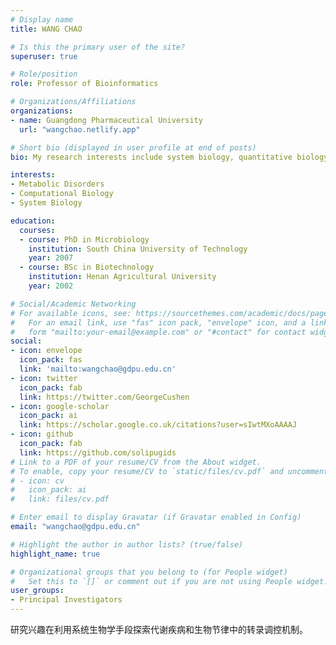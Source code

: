 ```yaml
---
# Display name
title: WANG CHAO

# Is this the primary user of the site?
superuser: true

# Role/position
role: Professor of Bioinformatics

# Organizations/Affiliations
organizations:
- name: Guangdong Pharmaceutical University
  url: "wangchao.netlify.app"

# Short bio (displayed in user profile at end of posts)
bio: My research interests include system biology, quantitative biology, modeling, and transcritpion regulation.

interests:
- Metabolic Disorders
- Computational Biology
- System Biology

education:
  courses:
  - course: PhD in Microbiology
    institution: South China University of Technology
    year: 2007
  - course: BSc in Biotechnology
    institution: Henan Agricultural University
    year: 2002

# Social/Academic Networking
# For available icons, see: https://sourcethemes.com/academic/docs/page-builder/#icons
#   For an email link, use "fas" icon pack, "envelope" icon, and a link in the
#   form "mailto:your-email@example.com" or "#contact" for contact widget.
social:
- icon: envelope
  icon_pack: fas
  link: 'mailto:wangchao@gdpu.edu.cn'
- icon: twitter
  icon_pack: fab
  link: https://twitter.com/GeorgeCushen
- icon: google-scholar
  icon_pack: ai
  link: https://scholar.google.co.uk/citations?user=sIwtMXoAAAAJ
- icon: github
  icon_pack: fab
  link: https://github.com/solipugids
# Link to a PDF of your resume/CV from the About widget.
# To enable, copy your resume/CV to `static/files/cv.pdf` and uncomment the lines below.
# - icon: cv
#   icon_pack: ai
#   link: files/cv.pdf

# Enter email to display Gravatar (if Gravatar enabled in Config)
email: "wangchao@gdpu.edu.cn"

# Highlight the author in author lists? (true/false)
highlight_name: true

# Organizational groups that you belong to (for People widget)
#   Set this to `[]` or comment out if you are not using People widget.
user_groups:
- Principal Investigators
---
```


研究兴趣在利用系统生物学手段探索代谢疾病和生物节律中的转录调控机制。
